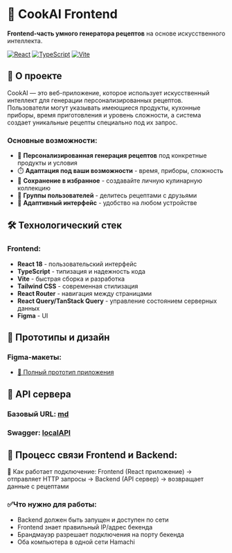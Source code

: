# 🍳 CookAI Frontend

**Frontend-часть умного генератора рецептов** на основе искусственного интеллекта.

[![React](https://img.shields.io/badge/React-18.x-61dafb.svg)](https://reactjs.org/)
[![TypeScript](https://img.shields.io/badge/TypeScript-5.x-3178c6.svg)](https://www.typescriptlang.org/)
[![Vite](https://img.shields.io/badge/Vite-5.x-646cff.svg)](https://vitejs.dev/)

## 🎯 О проекте

CookAI — это веб-приложение, которое использует искусственный интеллект для генерации персонализированных рецептов. Пользователи могут указывать имеющиеся продукты, кухонные приборы, время приготовления и уровень сложности, а система создает уникальные рецепты специально под их запрос.

### Основные возможности:
- 🎯 **Персонализированная генерация рецептов** под конкретные продукты и условия
- ⏱️ **Адаптация под ваши возможности** - время, приборы, сложность
- 💾 **Сохранение в избранное** - создавайте личную кулинарную коллекцию
- 👥 **Группы пользователей** - делитесь рецептами с друзьями
- 📱 **Адаптивный интерфейс** - удобство на любом устройстве

## 🛠 Технологический стек

### Frontend:
- **React 18** - пользовательский интерфейс
- **TypeScript** - типизация и надежность кода
- **Vite** - быстрая сборка и разработка
- **Tailwind CSS** - современная стилизация
- **React Router** - навигация между страницами
- **React Query/TanStack Query** - управление состоянием серверных данных
- **Figma** - UI

## 🎨 Прототипы и дизайн

### Figma-макеты:
- [📱 Полный прототип приложения](https://www.figma.com/make/M009AXArtUIENBj8fSu9Sf/Nonchalant-Recipe-Assistant?node-id=0-1&p=f&t=5UOfCiDVCAsSEdda-0&fullscreen=1)

## 🔗 API сервера

### Базовый URL: [md](https://github.com/Nonchalant-Recipe-Assistant/Backend?tab=readme-ov-file#-api-%D0%BE%D1%81%D0%BD%D0%BE%D0%B2%D0%BD%D1%8B%D0%B5-endpoints)
### Swagger: [localAPI](http://127.0.0.1:8000/docs)

## 🔗 Процесс связи Frontend и Backend:
📡 Как работает подключение:
Frontend (React приложение) → отправляет HTTP запросы → Backend (API сервер) → возвращает данные с рецептами
### ✅Что нужно для работы:
- Backend должен быть запущен и доступен по сети
- Frontend знает правильный IP/адрес бекенда
- Брандмауэр разрешает подключения на порту бекенда
- Оба компьютера в одной сети Hamachi
